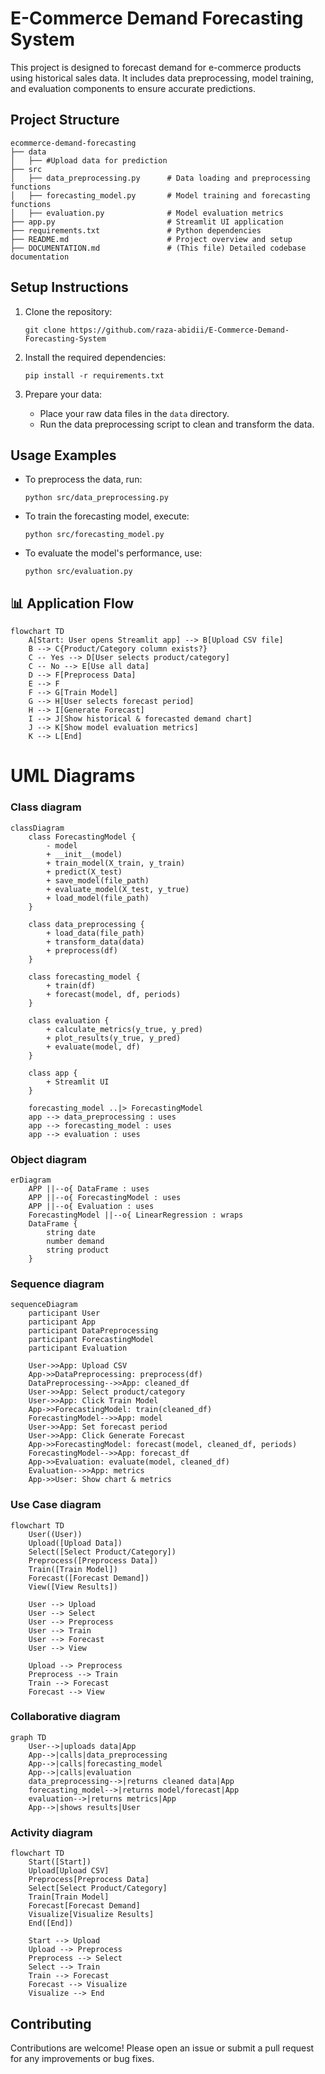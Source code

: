 # E-Commerce Demand Forecasting System

This project is designed to forecast demand for e-commerce products using historical sales data. It includes data preprocessing, model training, and evaluation components to ensure accurate predictions.

## Project Structure

```
ecommerce-demand-forecasting
├── data
│   ├── #Upload data for prediction
├── src
│   ├── data_preprocessing.py      # Data loading and preprocessing functions
│   ├── forecasting_model.py       # Model training and forecasting functions
│   ├── evaluation.py              # Model evaluation metrics
├── app.py                         # Streamlit UI application
├── requirements.txt               # Python dependencies
├── README.md                      # Project overview and setup
├── DOCUMENTATION.md               # (This file) Detailed codebase documentation
```

## Setup Instructions

1. Clone the repository:
   ```
   git clone https://github.com/raza-abidii/E-Commerce-Demand-Forecasting-System
   ```

2. Install the required dependencies:
   ```
   pip install -r requirements.txt
   ```

3. Prepare your data:
   - Place your raw data files in the `data` directory.
   - Run the data preprocessing script to clean and transform the data.

## Usage Examples

- To preprocess the data, run:
  ```
  python src/data_preprocessing.py
  ```

- To train the forecasting model, execute:
  ```
  python src/forecasting_model.py
  ```

- To evaluate the model's performance, use:
  ```
  python src/evaluation.py
  ```

## 📊 Application Flow

```mermaid
flowchart TD
    A[Start: User opens Streamlit app] --> B[Upload CSV file]
    B --> C{Product/Category column exists?}
    C -- Yes --> D[User selects product/category]
    C -- No --> E[Use all data]
    D --> F[Preprocess Data]
    E --> F
    F --> G[Train Model]
    G --> H[User selects forecast period]
    H --> I[Generate Forecast]
    I --> J[Show historical & forecasted demand chart]
    J --> K[Show model evaluation metrics]
    K --> L[End]
```

# UML Diagrams
### Class diagram
```mermaid
classDiagram
    class ForecastingModel {
        - model
        + __init__(model)
        + train_model(X_train, y_train)
        + predict(X_test)
        + save_model(file_path)
        + evaluate_model(X_test, y_true)
        + load_model(file_path)
    }

    class data_preprocessing {
        + load_data(file_path)
        + transform_data(data)
        + preprocess(df)
    }

    class forecasting_model {
        + train(df)
        + forecast(model, df, periods)
    }

    class evaluation {
        + calculate_metrics(y_true, y_pred)
        + plot_results(y_true, y_pred)
        + evaluate(model, df)
    }

    class app {
        + Streamlit UI
    }

    forecasting_model ..|> ForecastingModel
    app --> data_preprocessing : uses
    app --> forecasting_model : uses
    app --> evaluation : uses
```
### Object diagram
```mermaid
erDiagram
    APP ||--o{ DataFrame : uses
    APP ||--o{ ForecastingModel : uses
    APP ||--o{ Evaluation : uses
    ForecastingModel ||--o{ LinearRegression : wraps
    DataFrame {
        string date
        number demand
        string product
    }
```
### Sequence diagram
```mermaid
sequenceDiagram
    participant User
    participant App
    participant DataPreprocessing
    participant ForecastingModel
    participant Evaluation

    User->>App: Upload CSV
    App->>DataPreprocessing: preprocess(df)
    DataPreprocessing-->>App: cleaned_df
    User->>App: Select product/category
    User->>App: Click Train Model
    App->>ForecastingModel: train(cleaned_df)
    ForecastingModel-->>App: model
    User->>App: Set forecast period
    User->>App: Click Generate Forecast
    App->>ForecastingModel: forecast(model, cleaned_df, periods)
    ForecastingModel-->>App: forecast_df
    App->>Evaluation: evaluate(model, cleaned_df)
    Evaluation-->>App: metrics
    App->>User: Show chart & metrics
```
### Use Case diagram
```mermaid
flowchart TD
    User((User))
    Upload([Upload Data])
    Select([Select Product/Category])
    Preprocess([Preprocess Data])
    Train([Train Model])
    Forecast([Forecast Demand])
    View([View Results])

    User --> Upload
    User --> Select
    User --> Preprocess
    User --> Train
    User --> Forecast
    User --> View

    Upload --> Preprocess
    Preprocess --> Train
    Train --> Forecast
    Forecast --> View
```
### Collaborative diagram
```mermaid
graph TD
    User-->|uploads data|App
    App-->|calls|data_preprocessing
    App-->|calls|forecasting_model
    App-->|calls|evaluation
    data_preprocessing-->|returns cleaned data|App
    forecasting_model-->|returns model/forecast|App
    evaluation-->|returns metrics|App
    App-->|shows results|User
```
### Activity diagram
```mermaid
flowchart TD
    Start([Start])
    Upload[Upload CSV]
    Preprocess[Preprocess Data]
    Select[Select Product/Category]
    Train[Train Model]
    Forecast[Forecast Demand]
    Visualize[Visualize Results]
    End([End])

    Start --> Upload
    Upload --> Preprocess
    Preprocess --> Select
    Select --> Train
    Train --> Forecast
    Forecast --> Visualize
    Visualize --> End
```



## Contributing

Contributions are welcome! Please open an issue or submit a pull request for any improvements or bug fixes.
